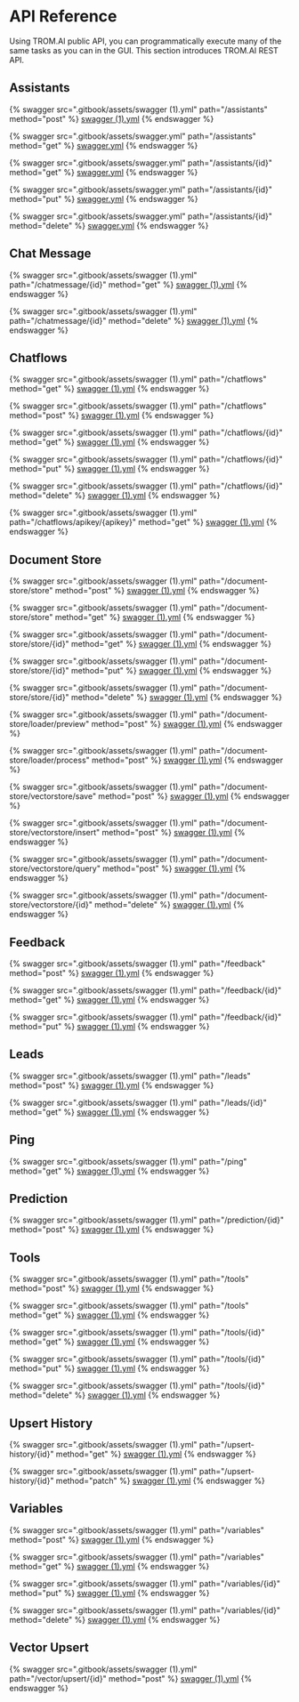 # API Reference

Using TROM.AI public API, you can programmatically execute many of the same tasks as you can in the GUI. This section introduces TROM.AI REST API.

## Assistants

{% swagger src=".gitbook/assets/swagger (1).yml" path="/assistants" method="post" %}
[swagger (1).yml](<.gitbook/assets/swagger (1).yml>)
{% endswagger %}

{% swagger src=".gitbook/assets/swagger.yml" path="/assistants" method="get" %}
[swagger.yml](.gitbook/assets/swagger.yml)
{% endswagger %}

{% swagger src=".gitbook/assets/swagger.yml" path="/assistants/{id}" method="get" %}
[swagger.yml](.gitbook/assets/swagger.yml)
{% endswagger %}

{% swagger src=".gitbook/assets/swagger.yml" path="/assistants/{id}" method="put" %}
[swagger.yml](.gitbook/assets/swagger.yml)
{% endswagger %}

{% swagger src=".gitbook/assets/swagger.yml" path="/assistants/{id}" method="delete" %}
[swagger.yml](.gitbook/assets/swagger.yml)
{% endswagger %}

## Chat Message

{% swagger src=".gitbook/assets/swagger (1).yml" path="/chatmessage/{id}" method="get" %}
[swagger (1).yml](<.gitbook/assets/swagger (1).yml>)
{% endswagger %}

{% swagger src=".gitbook/assets/swagger (1).yml" path="/chatmessage/{id}" method="delete" %}
[swagger (1).yml](<.gitbook/assets/swagger (1).yml>)
{% endswagger %}

## Chatflows

{% swagger src=".gitbook/assets/swagger (1).yml" path="/chatflows" method="get" %}
[swagger (1).yml](<.gitbook/assets/swagger (1).yml>)
{% endswagger %}

{% swagger src=".gitbook/assets/swagger (1).yml" path="/chatflows" method="post" %}
[swagger (1).yml](<.gitbook/assets/swagger (1).yml>)
{% endswagger %}

{% swagger src=".gitbook/assets/swagger (1).yml" path="/chatflows/{id}" method="get" %}
[swagger (1).yml](<.gitbook/assets/swagger (1).yml>)
{% endswagger %}

{% swagger src=".gitbook/assets/swagger (1).yml" path="/chatflows/{id}" method="put" %}
[swagger (1).yml](<.gitbook/assets/swagger (1).yml>)
{% endswagger %}

{% swagger src=".gitbook/assets/swagger (1).yml" path="/chatflows/{id}" method="delete" %}
[swagger (1).yml](<.gitbook/assets/swagger (1).yml>)
{% endswagger %}

{% swagger src=".gitbook/assets/swagger (1).yml" path="/chatflows/apikey/{apikey}" method="get" %}
[swagger (1).yml](<.gitbook/assets/swagger (1).yml>)
{% endswagger %}

## Document Store

{% swagger src=".gitbook/assets/swagger (1).yml" path="/document-store/store" method="post" %}
[swagger (1).yml](<.gitbook/assets/swagger (1).yml>)
{% endswagger %}

{% swagger src=".gitbook/assets/swagger (1).yml" path="/document-store/store" method="get" %}
[swagger (1).yml](<.gitbook/assets/swagger (1).yml>)
{% endswagger %}

{% swagger src=".gitbook/assets/swagger (1).yml" path="/document-store/store/{id}" method="get" %}
[swagger (1).yml](<.gitbook/assets/swagger (1).yml>)
{% endswagger %}

{% swagger src=".gitbook/assets/swagger (1).yml" path="/document-store/store/{id}" method="put" %}
[swagger (1).yml](<.gitbook/assets/swagger (1).yml>)
{% endswagger %}

{% swagger src=".gitbook/assets/swagger (1).yml" path="/document-store/store/{id}" method="delete" %}
[swagger (1).yml](<.gitbook/assets/swagger (1).yml>)
{% endswagger %}

{% swagger src=".gitbook/assets/swagger (1).yml" path="/document-store/loader/preview" method="post" %}
[swagger (1).yml](<.gitbook/assets/swagger (1).yml>)
{% endswagger %}

{% swagger src=".gitbook/assets/swagger (1).yml" path="/document-store/loader/process" method="post" %}
[swagger (1).yml](<.gitbook/assets/swagger (1).yml>)
{% endswagger %}

{% swagger src=".gitbook/assets/swagger (1).yml" path="/document-store/vectorstore/save" method="post" %}
[swagger (1).yml](<.gitbook/assets/swagger (1).yml>)
{% endswagger %}

{% swagger src=".gitbook/assets/swagger (1).yml" path="/document-store/vectorstore/insert" method="post" %}
[swagger (1).yml](<.gitbook/assets/swagger (1).yml>)
{% endswagger %}

{% swagger src=".gitbook/assets/swagger (1).yml" path="/document-store/vectorstore/query" method="post" %}
[swagger (1).yml](<.gitbook/assets/swagger (1).yml>)
{% endswagger %}

{% swagger src=".gitbook/assets/swagger (1).yml" path="/document-store/vectorstore/{id}" method="delete" %}
[swagger (1).yml](<.gitbook/assets/swagger (1).yml>)
{% endswagger %}

## Feedback

{% swagger src=".gitbook/assets/swagger (1).yml" path="/feedback" method="post" %}
[swagger (1).yml](<.gitbook/assets/swagger (1).yml>)
{% endswagger %}

{% swagger src=".gitbook/assets/swagger (1).yml" path="/feedback/{id}" method="get" %}
[swagger (1).yml](<.gitbook/assets/swagger (1).yml>)
{% endswagger %}

{% swagger src=".gitbook/assets/swagger (1).yml" path="/feedback/{id}" method="put" %}
[swagger (1).yml](<.gitbook/assets/swagger (1).yml>)
{% endswagger %}

## Leads

{% swagger src=".gitbook/assets/swagger (1).yml" path="/leads" method="post" %}
[swagger (1).yml](<.gitbook/assets/swagger (1).yml>)
{% endswagger %}

{% swagger src=".gitbook/assets/swagger (1).yml" path="/leads/{id}" method="get" %}
[swagger (1).yml](<.gitbook/assets/swagger (1).yml>)
{% endswagger %}

## Ping

{% swagger src=".gitbook/assets/swagger (1).yml" path="/ping" method="get" %}
[swagger (1).yml](<.gitbook/assets/swagger (1).yml>)
{% endswagger %}

## Prediction

{% swagger src=".gitbook/assets/swagger (1).yml" path="/prediction/{id}" method="post" %}
[swagger (1).yml](<.gitbook/assets/swagger (1).yml>)
{% endswagger %}

## Tools

{% swagger src=".gitbook/assets/swagger (1).yml" path="/tools" method="post" %}
[swagger (1).yml](<.gitbook/assets/swagger (1).yml>)
{% endswagger %}

{% swagger src=".gitbook/assets/swagger (1).yml" path="/tools" method="get" %}
[swagger (1).yml](<.gitbook/assets/swagger (1).yml>)
{% endswagger %}

{% swagger src=".gitbook/assets/swagger (1).yml" path="/tools/{id}" method="get" %}
[swagger (1).yml](<.gitbook/assets/swagger (1).yml>)
{% endswagger %}

{% swagger src=".gitbook/assets/swagger (1).yml" path="/tools/{id}" method="put" %}
[swagger (1).yml](<.gitbook/assets/swagger (1).yml>)
{% endswagger %}

{% swagger src=".gitbook/assets/swagger (1).yml" path="/tools/{id}" method="delete" %}
[swagger (1).yml](<.gitbook/assets/swagger (1).yml>)
{% endswagger %}

## Upsert History

{% swagger src=".gitbook/assets/swagger (1).yml" path="/upsert-history/{id}" method="get" %}
[swagger (1).yml](<.gitbook/assets/swagger (1).yml>)
{% endswagger %}

{% swagger src=".gitbook/assets/swagger (1).yml" path="/upsert-history/{id}" method="patch" %}
[swagger (1).yml](<.gitbook/assets/swagger (1).yml>)
{% endswagger %}

## Variables

{% swagger src=".gitbook/assets/swagger (1).yml" path="/variables" method="post" %}
[swagger (1).yml](<.gitbook/assets/swagger (1).yml>)
{% endswagger %}

{% swagger src=".gitbook/assets/swagger (1).yml" path="/variables" method="get" %}
[swagger (1).yml](<.gitbook/assets/swagger (1).yml>)
{% endswagger %}

{% swagger src=".gitbook/assets/swagger (1).yml" path="/variables/{id}" method="put" %}
[swagger (1).yml](<.gitbook/assets/swagger (1).yml>)
{% endswagger %}

{% swagger src=".gitbook/assets/swagger (1).yml" path="/variables/{id}" method="delete" %}
[swagger (1).yml](<.gitbook/assets/swagger (1).yml>)
{% endswagger %}

## Vector Upsert

{% swagger src=".gitbook/assets/swagger (1).yml" path="/vector/upsert/{id}" method="post" %}
[swagger (1).yml](<.gitbook/assets/swagger (1).yml>)
{% endswagger %}

